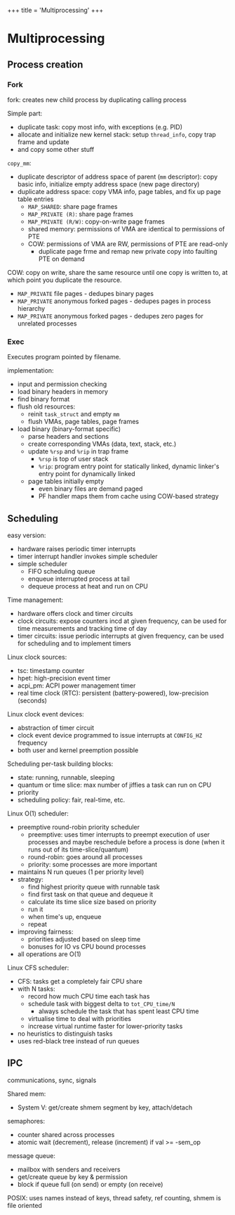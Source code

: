 +++
title = 'Multiprocessing'
+++
# Multiprocessing
## Process creation
### Fork
fork: creates new child process by duplicating calling process

Simple part:
- duplicate task: copy most info, with exceptions (e.g. PID)
- allocate and initialize new kernel stack: setup `thread_info`, copy trap frame and update
- and copy some other stuff

`copy_mm`:
- duplicate descriptor of address space of parent (`mm` descriptor): copy basic info, initialize empty address space (new page directory)
- duplicate address space: copy VMA info, page tables, and fix up page table entries
    - `MAP_SHARED`: share page frames
    - `MAP_PRIVATE (R)`: share page frames
    - `MAP_PRIVATE (R/W)`: copy-on-write page frames
    - shared memory: permissions of VMA are identical to permissions of PTE
    - COW: permissions of VMA are RW, permissions of PTE are read-only
        - duplicate page frme and remap new private copy into faulting PTE on demand

COW: copy on write, share the same resource until one copy is written to, at which point you duplicate the resource.
- `MAP_PRIVATE` file pages - dedupes binary pages
- `MAP_PRIVATE` anonymous forked pages - dedupes pages in process hierarchy
- `MAP_PRIVATE` anonymous forked pages - dedupes zero pages for unrelated processes

### Exec
Executes program pointed by filename.

implementation:
- input and permission checking
- load binary headers in memory
- find binary format
- flush old resources:
    - reinit `task_struct` and empty `mm`
    - flush VMAs, page tables, page frames
- load binary (binary-format specific)
    - parse headers and sections
    - create corresponding VMAs (data, text, stack, etc.)
    - update `%rsp` and `%rip` in trap frame
        - `%rsp` is top of user stack
        - `%rip`: program entry point for statically linked, dynamic linker's entry point for dynamically linked
    - page tables initially empty
        - even binary files are demand paged
        - PF handler maps them from cache using COW-based strategy

## Scheduling
easy version:
- hardware raises periodic timer interrupts
- timer interrupt handler invokes simple scheduler
- simple scheduler
    - FIFO scheduling queue
    - enqueue interrupted process at tail
    - dequeue process at heat and run on CPU

Time management:
- hardware offers clock and timer circuits
- clock circuits: expose counters incd at given frequency, can be used for time measurements and tracking time of day
- timer circuits: issue periodic interrupts at given frequency, can be used for scheduling and to implement timers

Linux clock sources:
- tsc: timestamp counter
- hpet: high-precision event timer
- acpi_pm: ACPI power management timer
- real time clock (RTC): persistent (battery-powered), low-precision (seconds)

Linux clock event devices:
- abstraction of timer circuit
- clock event device programmed to issue interrupts at `CONFIG_HZ` frequency
- both user and kernel preemption possible

Scheduling per-task building blocks:
- state: running, runnable, sleeping
- quantum or time slice: max number of jiffies a task can run on CPU
- priority
- scheduling policy: fair, real-time, etc.

Linux O(1) scheduler:
- preemptive round-robin priority scheduler
    - preemptive: uses timer interrupts to preempt execution of user processes and maybe reschedule before a process is done (when it runs out of its time-slice/quantum)
    - round-robin: goes around all processes
    - priority: some processes are more important
- maintains N run queues (1 per priority level)
- strategy:
    - find highest priority queue with runnable task
    - find first task on that queue and dequeue it
    - calculate its time slice size based on priority
    - run it
    - when time's up, enqueue
    - repeat
- improving fairness:
    - priorities adjusted based on sleep time
    - bonuses for IO vs CPU bound processes
- all operations are O(1)

Linux CFS scheduler:
- CFS: tasks get a completely fair CPU share
- with N tasks:
    - record how much CPU time each task has
    - schedule task with biggest delta to `tot_CPU_time/N`
        - always schedule the task that has spent least CPU time
    - virtualise time to deal with priorities
    - increase virtual runtime faster for lower-priority tasks
- no heuristics to distinguish tasks
- uses red-black tree instead of run queues

## IPC
communications, sync, signals

Shared mem:
- System V: get/create shmem segment by key, attach/detach

semaphores:
- counter shared across processes
- atomic wait (decrement), release (increment) if val >= -sem\_op

message queue:
- mailbox with senders and receivers
- get/create queue by key & permission
- block if queue full (on send) or empty (on receive)

POSIX: uses names instead of keys, thread safety, ref counting, shmem is file oriented
